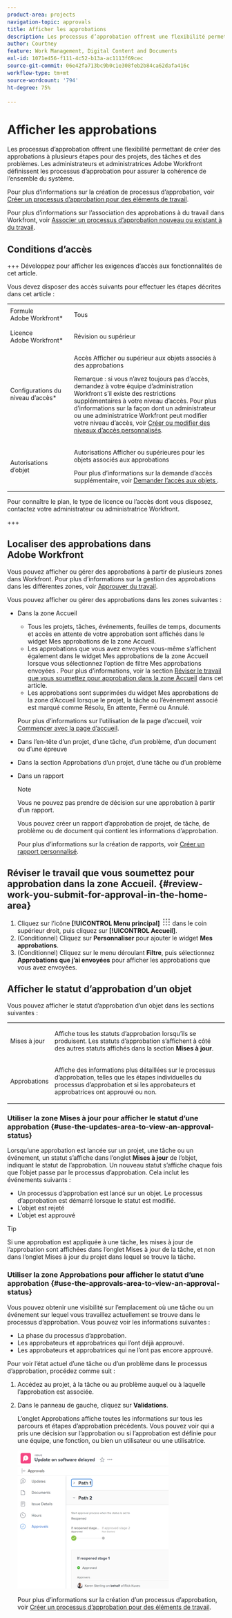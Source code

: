```yaml
---
product-area: projects
navigation-topic: approvals
title: Afficher les approbations
description: Les processus d’approbation offrent une flexibilité permettant de créer des approbations à plusieurs étapes pour des projets, des tâches et des problèmes. Les administrateurs et administratrices Adobe Workfront définissent les processus d’approbation pour assurer la cohérence de l’ensemble du système.
author: Courtney
feature: Work Management, Digital Content and Documents
exl-id: 1071e456-f111-4c52-b13a-ac1113f69cec
source-git-commit: 06e42fa713bc9b0c1e308feb2b84ca62dafa416c
workflow-type: tm+mt
source-wordcount: '794'
ht-degree: 75%

---
```


# Afficher les approbations

Les processus d’approbation offrent une flexibilité permettant de créer des approbations à plusieurs étapes pour des projets, des tâches et des problèmes. Les administrateurs et administratrices Adobe Workfront définissent les processus d’approbation pour assurer la cohérence de l’ensemble du système.

Pour plus d’informations sur la création de processus d’approbation, voir [Créer un processus d’approbation pour des éléments de travail](../../administration-and-setup/customize-workfront/configure-approval-milestone-processes/create-approval-processes.md).

Pour plus d’informations sur l’association des approbations à du travail dans Workfront, voir [Associer un processus d’approbation nouveau ou existant à du travail](../../review-and-approve-work/manage-approvals/associate-approval-with-work.md).

## Conditions d’accès

+++ Développez pour afficher les exigences d’accès aux fonctionnalités de cet article.

Vous devez disposer des accès suivants pour effectuer les étapes décrites dans cet article :

<table style="table-layout:auto"> 
 <col> 
 <col> 
 <tbody> 
  <tr> 
   <td role="rowheader">Formule Adobe Workfront*</td> 
   <td> <p>Tous</p> </td> 
  </tr> 
  <tr> 
   <td role="rowheader">Licence Adobe Workfront*</td> 
   <td> <p>Révision ou supérieur</p> </td> 
  </tr> 
  <tr> 
   <td role="rowheader">Configurations du niveau d’accès*</td> 
   <td> <p>Accès Afficher ou supérieur aux objets associés à des approbations</p> <p>Remarque : si vous n’avez toujours pas d’accès, demandez à votre équipe d’administration Workfront s’il existe des restrictions supplémentaires à votre niveau d’accès. Pour plus d’informations sur la façon dont un administrateur ou une administratrice Workfront peut modifier votre niveau d’accès, voir <a href="../../administration-and-setup/add-users/configure-and-grant-access/create-modify-access-levels.md" class="MCXref xref">Créer ou modifier des niveaux d’accès personnalisés</a>.</p> </td> 
  </tr> 
  <tr> 
   <td role="rowheader">Autorisations d’objet</td> 
   <td> <p>Autorisations Afficher ou supérieures pour les objets associés aux approbations</p> <p>Pour plus d’informations sur la demande d’accès supplémentaire, voir <a href="../../workfront-basics/grant-and-request-access-to-objects/request-access.md" class="MCXref xref">Demander l’accès aux objets </a>.</p> </td> 
  </tr> 
 </tbody> 
</table>

Pour connaître le plan, le type de licence ou l’accès dont vous disposez, contactez votre administrateur ou administratrice Workfront.

+++

## Localiser des approbations dans Adobe Workfront

Vous pouvez afficher ou gérer des approbations à partir de plusieurs zones dans Workfront. Pour plus d’informations sur la gestion des approbations dans les différentes zones, voir [Approuver du travail](../../review-and-approve-work/manage-approvals/approving-work.md).

Vous pouvez afficher ou gérer des approbations dans les zones suivantes :

* Dans la zone Accueil

   * Tous les projets, tâches, événements, feuilles de temps, documents et accès en attente de votre approbation sont affichés dans le widget Mes approbations de la zone Accueil.
   * Les approbations que vous avez envoyées vous-même s’affichent également dans le widget Mes approbations de la zone Accueil lorsque vous sélectionnez l’option de filtre Mes approbations envoyées . Pour plus d’informations, voir la section [Réviser le travail que vous soumettez pour approbation dans la zone Accueil](#review-work-you-submit-for-approval-in-the-home-area) dans cet article.
   * Les approbations sont supprimées du widget Mes approbations de la zone d’Accueil lorsque le projet, la tâche ou l’événement associé est marqué comme Résolu, En attente, Fermé ou Annulé.

  Pour plus d’informations sur l’utilisation de la page d’accueil, voir [Commencer avec la page d’accueil](../../workfront-basics/using-home/using-the-home-area/get-started-with-home.md).

* Dans l’en-tête d’un projet, d’une tâche, d’un problème, d’un document ou d’une épreuve
* Dans la section Approbations d’un projet, d’une tâche ou d’un problème
* Dans un rapport

  >[!NOTE]
  >
  >Vous ne pouvez pas prendre de décision sur une approbation à partir d’un rapport.

  Vous pouvez créer un rapport d’approbation de projet, de tâche, de problème ou de document qui contient les informations d’approbation.

  Pour plus d’informations sur la création de rapports, voir [Créer un rapport personnalisé](../../reports-and-dashboards/reports/creating-and-managing-reports/create-custom-report.md).

## Réviser le travail que vous soumettez pour approbation dans la zone Accueil. {#review-work-you-submit-for-approval-in-the-home-area}

1. Cliquez sur l’icône **[!UICONTROL Menu principal]** ![Icône du menu principal](assets/main-menu-icon.png) dans le coin supérieur droit, puis cliquez sur **[!UICONTROL Accueil]**.
1. (Conditionnel) Cliquez sur **Personnaliser** pour ajouter le widget **Mes approbations**.
1. (Conditionnel) Cliquez sur le menu déroulant **Filtre**, puis sélectionnez **Approbations que j’ai envoyées** pour afficher les approbations que vous avez envoyées.


## Afficher le statut d’approbation d’un objet

Vous pouvez afficher le statut d’approbation d’un objet dans les sections suivantes :

<table style="table-layout:auto"> 
 <col> 
 <col> 
 <tbody> 
  <tr> 
   <td role="rowheader">Mises à jour </td> 
   <td> <p>Affiche tous les statuts d’approbation lorsqu’ils se produisent. Les statuts d’approbation s’affichent à côté des autres statuts affichés dans la section <strong>Mises à jour</strong>.</p> </td> 
  </tr> 
  <tr> 
   <td role="rowheader">Approbations</td> 
   <td> <p>Affiche des informations plus détaillées sur le processus d’approbation, telles que les étapes individuelles du processus d’approbation et si les approbateurs et approbatrices ont approuvé ou non.</p> </td> 
  </tr> 
 </tbody> 
</table>

### Utiliser la zone Mises à jour pour afficher le statut d’une approbation {#use-the-updates-area-to-view-an-approval-status}

Lorsqu’une approbation est lancée sur un projet, une tâche ou un événement, un statut s’affiche dans l’onglet **Mises à jour** de l’objet, indiquant le statut de l’approbation. Un nouveau statut s’affiche chaque fois que l’objet passe par le processus d’approbation. Cela inclut les événements suivants :

* Un processus d’approbation est lancé sur un objet. Le processus d’approbation est démarré lorsque le statut est modifié.
* L’objet est rejeté
* L’objet est approuvé

>[!TIP]
>
>Si une approbation est appliquée à une tâche, les mises à jour de l’approbation sont affichées dans l’onglet Mises à jour de la tâche, et non dans l’onglet Mises à jour du projet dans lequel se trouve la tâche.

### Utiliser la zone Approbations pour afficher le statut d’une approbation {#use-the-approvals-area-to-view-an-approval-status}

Vous pouvez obtenir une visibilité sur l’emplacement où une tâche ou un événement sur lequel vous travaillez actuellement se trouve dans le processus d’approbation. Vous pouvez voir les informations suivantes :

* La phase du processus d’approbation.
* Les approbateurs et approbatrices qui l’ont déjà approuvé.
* Les approbateurs et approbatrices qui ne l’ont pas encore approuvé.

Pour voir l’état actuel d’une tâche ou d’un problème dans le processus d’approbation, procédez comme suit :

1. Accédez au projet, à la tâche ou au problème auquel ou à laquelle l’approbation est associée.
1. Dans le panneau de gauche, cliquez sur **Validations**.

   L’onglet Approbations affiche toutes les informations sur tous les parcours et étapes d’approbation précédents. Vous pouvez voir qui a pris une décision sur l’approbation ou si l’approbation est définie pour une équipe, une fonction, ou bien un utilisateur ou une utilisatrice.

   ![Onglet Validations développé](assets/approvals-tab-expanded-on-issue-nwe-350x320.png)

   Pour plus d’informations sur la création d’un processus d’approbation, voir [Créer un processus d’approbation pour des éléments de travail](../../administration-and-setup/customize-workfront/configure-approval-milestone-processes/create-approval-processes.md).
